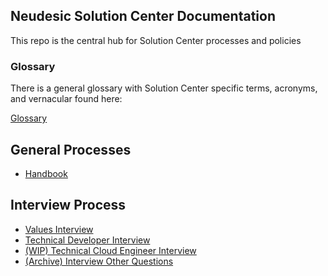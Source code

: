 ## Neudesic Solution Center Documentation

This repo is the central hub for Solution Center processes and policies

### Glossary

There is a general glossary with Solution Center specific terms, acronyms, and vernacular found here:

[Glossary](glossary.md)

## General Processes

* [Handbook](process/handbook/README.md)

## Interview Process

* [Values Interview](process/interviews/interview-values-developer.md)
* [Technical Developer Interview](process/interviews/interview-technical-developer.md)
* [(WIP) Technical Cloud Engineer Interview](process/interviews/WIP-interview-values-cloud-engineer.md)
* [(Archive) Interview Other Questions](process/interviews/interview-other-question-bank.md)

